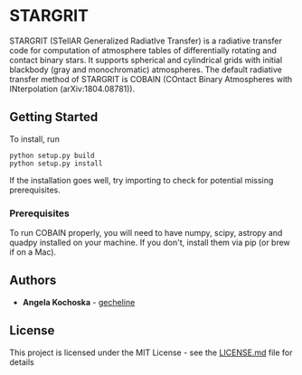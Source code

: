 # STARGRIT

STARGRIT (STellAR Generalized RadiatIve Transfer) is a radiative transfer code for computation of atmosphere tables of differentially rotating and contact binary stars. It supports spherical and cylindrical grids with initial blackbody (gray and monochromatic) atmospheres. The default radiative transfer method of STARGRIT is COBAIN (COntact Binary Atmospheres with INterpolation (arXiv:1804.08781)).

## Getting Started

To install, run
```commandline
python setup.py build
python setup.py install
```
If the installation goes well, try importing to check for potential missing prerequisites.

### Prerequisites

To run COBAIN properly, you will need to have numpy, scipy, astropy and quadpy installed on your machine. If you don't, install them via pip (or brew if on a Mac).


## Authors

* **Angela Kochoska** - [gecheline](https://github.com/gecheline)

## License

This project is licensed under the MIT License - see the [LICENSE.md](LICENSE.md) file for details
